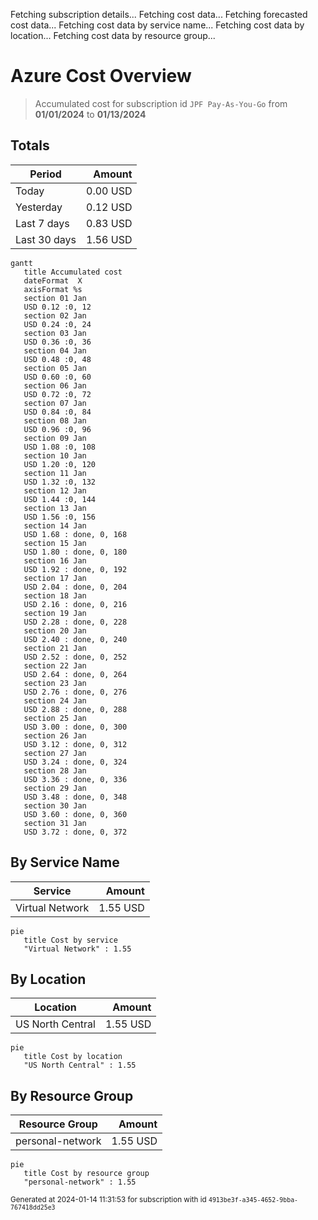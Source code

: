 Fetching subscription details...
Fetching cost data...
Fetching forecasted cost data...
Fetching cost data by service name...
Fetching cost data by location...
Fetching cost data by resource group...
# Azure Cost Overview

> Accumulated cost for subscription id `JPF Pay-As-You-Go` from **01/01/2024** to **01/13/2024**

## Totals

|Period|Amount|
|---|---:|
|Today|0.00 USD|
|Yesterday|0.12 USD|
|Last 7 days|0.83 USD|
|Last 30 days|1.56 USD|

```mermaid
gantt
   title Accumulated cost
   dateFormat  X
   axisFormat %s
   section 01 Jan
   USD 0.12 :0, 12
   section 02 Jan
   USD 0.24 :0, 24
   section 03 Jan
   USD 0.36 :0, 36
   section 04 Jan
   USD 0.48 :0, 48
   section 05 Jan
   USD 0.60 :0, 60
   section 06 Jan
   USD 0.72 :0, 72
   section 07 Jan
   USD 0.84 :0, 84
   section 08 Jan
   USD 0.96 :0, 96
   section 09 Jan
   USD 1.08 :0, 108
   section 10 Jan
   USD 1.20 :0, 120
   section 11 Jan
   USD 1.32 :0, 132
   section 12 Jan
   USD 1.44 :0, 144
   section 13 Jan
   USD 1.56 :0, 156
   section 14 Jan
   USD 1.68 : done, 0, 168
   section 15 Jan
   USD 1.80 : done, 0, 180
   section 16 Jan
   USD 1.92 : done, 0, 192
   section 17 Jan
   USD 2.04 : done, 0, 204
   section 18 Jan
   USD 2.16 : done, 0, 216
   section 19 Jan
   USD 2.28 : done, 0, 228
   section 20 Jan
   USD 2.40 : done, 0, 240
   section 21 Jan
   USD 2.52 : done, 0, 252
   section 22 Jan
   USD 2.64 : done, 0, 264
   section 23 Jan
   USD 2.76 : done, 0, 276
   section 24 Jan
   USD 2.88 : done, 0, 288
   section 25 Jan
   USD 3.00 : done, 0, 300
   section 26 Jan
   USD 3.12 : done, 0, 312
   section 27 Jan
   USD 3.24 : done, 0, 324
   section 28 Jan
   USD 3.36 : done, 0, 336
   section 29 Jan
   USD 3.48 : done, 0, 348
   section 30 Jan
   USD 3.60 : done, 0, 360
   section 31 Jan
   USD 3.72 : done, 0, 372
```

## By Service Name

|Service|Amount|
|---|---:|
|Virtual Network|1.55 USD|

```mermaid
pie
   title Cost by service
   "Virtual Network" : 1.55
```

## By Location

|Location|Amount|
|---|---:|
|US North Central|1.55 USD|

```mermaid
pie
   title Cost by location
   "US North Central" : 1.55
```

## By Resource Group

|Resource Group|Amount|
|---|---:|
|personal-network|1.55 USD|

```mermaid
pie
   title Cost by resource group
   "personal-network" : 1.55
```

<sup>Generated at 2024-01-14 11:31:53 for subscription with id `4913be3f-a345-4652-9bba-767418dd25e3`</sup>
